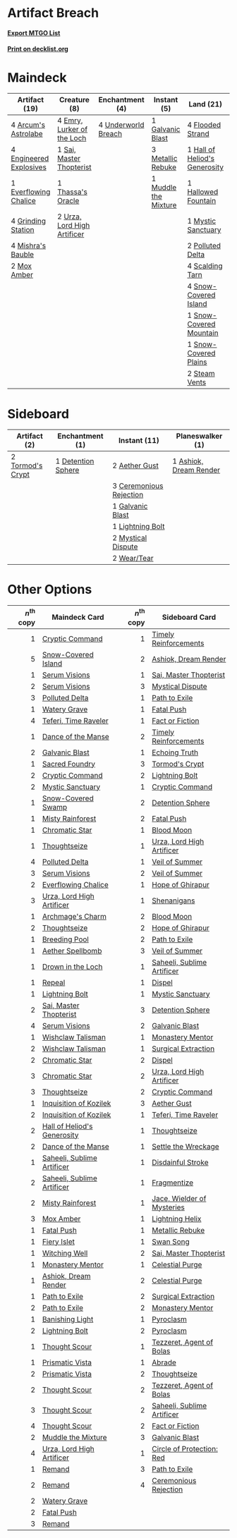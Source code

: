 # Artifact Breach

#### [Export MTGO List](../collection/Artifact%20Breach/Artifact%20Breach.txt)
#### [Print on decklist.org](http://decklist.org/?deckmain=4%09Arcum's%20Astrolabe%0A4%09Emry,%20Lurker%20of%20the%20Loch%0A4%09Engineered%20Explosives%0A1%09Everflowing%20Chalice%0A4%09Flooded%20Strand%0A1%09Galvanic%20Blast%0A4%09Grinding%20Station%0A1%09Hall%20of%20Heliod's%20Generosity%0A1%09Hallowed%20Fountain%0A3%09Metallic%20Rebuke%0A4%09Mishra's%20Bauble%0A2%09Mox%20Amber%0A1%09Muddle%20the%20Mixture%0A1%09Mystic%20Sanctuary%0A2%09Polluted%20Delta%0A1%09Sai,%20Master%20Thopterist%0A4%09Scalding%20Tarn%0A4%09Snow-Covered%20Island%0A1%09Snow-Covered%20Mountain%0A1%09Snow-Covered%20Plains%0A2%09Steam%20Vents%0A3%09Teferi,%20Time%20Raveler%0A1%09Thassa's%20Oracle%0A4%09Underworld%20Breach%0A2%09Urza,%20Lord%20High%20Artificer&deckside=2%09Aether%20Gust%0A1%09Ashiok,%20Dream%20Render%0A3%09Ceremonious%20Rejection%0A1%09Detention%20Sphere%0A1%09Galvanic%20Blast%0A1%09Lightning%20Bolt%0A2%09Mystical%20Dispute%0A2%09Tormod's%20Crypt%0A2%09Wear/Tear)
# Maindeck

|                                          Artifact (19)                                          |                                             Creature (8)                                             |                                       Enchantment (4)                                        |                                         Instant (5)                                          |                                               Land (21)                                                |                                        Planeswalker (3)                                         |
|-------------------------------------------------------------------------------------------------|------------------------------------------------------------------------------------------------------|----------------------------------------------------------------------------------------------|----------------------------------------------------------------------------------------------|--------------------------------------------------------------------------------------------------------|-------------------------------------------------------------------------------------------------|
|4 [Arcum's Astrolabe](http://gatherer.wizards.com/Pages/Card/Details.aspx?multiverseid=464169)   |4 [Emry, Lurker of the Loch](http://gatherer.wizards.com/Pages/Card/Details.aspx?multiverseid=473005) |4 [Underworld Breach](http://gatherer.wizards.com/Pages/Card/Details.aspx?multiverseid=476412)|1 [Galvanic Blast](http://gatherer.wizards.com/Pages/Card/Details.aspx?multiverseid=442781)   |4 [Flooded Strand](http://gatherer.wizards.com/Pages/Card/Details.aspx?multiverseid=405098)             |3 [Teferi, Time Raveler](http://gatherer.wizards.com/Pages/Card/Details.aspx?multiverseid=461148)|
|4 [Engineered Explosives](http://gatherer.wizards.com/Pages/Card/Details.aspx?multiverseid=50139)|1 [Sai, Master Thopterist](http://gatherer.wizards.com/Pages/Card/Details.aspx?multiverseid=447205)   |                                                                                              |3 [Metallic Rebuke](http://gatherer.wizards.com/Pages/Card/Details.aspx?multiverseid=423706)  |1 [Hall of Heliod's Generosity](http://gatherer.wizards.com/Pages/Card/Details.aspx?multiverseid=464190)|                                                                                                 |
|1 [Everflowing Chalice](http://gatherer.wizards.com/Pages/Card/Details.aspx?multiverseid=220534) |1 [Thassa's Oracle](http://gatherer.wizards.com/Pages/Card/Details.aspx?multiverseid=476324)          |                                                                                              |1 [Muddle the Mixture](http://gatherer.wizards.com/Pages/Card/Details.aspx?multiverseid=88955)|1 [Hallowed Fountain](http://gatherer.wizards.com/Pages/Card/Details.aspx?multiverseid=97071)           |                                                                                                 |
|4 [Grinding Station](http://gatherer.wizards.com/Pages/Card/Details.aspx?multiverseid=51229)     |2 [Urza, Lord High Artificer](http://gatherer.wizards.com/Pages/Card/Details.aspx?multiverseid=464024)|                                                                                              |                                                                                              |1 [Mystic Sanctuary](http://gatherer.wizards.com/Pages/Card/Details.aspx?multiverseid=473209)           |                                                                                                 |
|4 [Mishra's Bauble](http://gatherer.wizards.com/Pages/Card/Details.aspx?multiverseid=122122)     |                                                                                                      |                                                                                              |                                                                                              |2 [Polluted Delta](http://gatherer.wizards.com/Pages/Card/Details.aspx?multiverseid=405104)             |                                                                                                 |
|2 [Mox Amber](http://gatherer.wizards.com/Pages/Card/Details.aspx?multiverseid=443112)           |                                                                                                      |                                                                                              |                                                                                              |4 [Scalding Tarn](http://gatherer.wizards.com/Pages/Card/Details.aspx?multiverseid=405107)              |                                                                                                 |
|                                                                                                 |                                                                                                      |                                                                                              |                                                                                              |4 [Snow-Covered Island](http://gatherer.wizards.com/Pages/Card/Details.aspx?multiverseid=121130)        |                                                                                                 |
|                                                                                                 |                                                                                                      |                                                                                              |                                                                                              |1 [Snow-Covered Mountain](http://gatherer.wizards.com/Pages/Card/Details.aspx?multiverseid=121233)      |                                                                                                 |
|                                                                                                 |                                                                                                      |                                                                                              |                                                                                              |1 [Snow-Covered Plains](http://gatherer.wizards.com/Pages/Card/Details.aspx?multiverseid=121267)        |                                                                                                 |
|                                                                                                 |                                                                                                      |                                                                                              |                                                                                              |2 [Steam Vents](http://gatherer.wizards.com/Pages/Card/Details.aspx?multiverseid=405109)                |                                                                                                 |


# Sideboard

|                                       Artifact (2)                                        |                                       Enchantment (1)                                       |                                           Instant (11)                                           |                                        Planeswalker (1)                                         |
|-------------------------------------------------------------------------------------------|---------------------------------------------------------------------------------------------|--------------------------------------------------------------------------------------------------|-------------------------------------------------------------------------------------------------|
|2 [Tormod's Crypt](http://gatherer.wizards.com/Pages/Card/Details.aspx?multiverseid=389723)|1 [Detention Sphere](http://gatherer.wizards.com/Pages/Card/Details.aspx?multiverseid=460139)|2 [Aether Gust](http://gatherer.wizards.com/Pages/Card/Details.aspx?multiverseid=466796)          |1 [Ashiok, Dream Render](http://gatherer.wizards.com/Pages/Card/Details.aspx?multiverseid=461155)|
|                                                                                           |                                                                                             |3 [Ceremonious Rejection](http://gatherer.wizards.com/Pages/Card/Details.aspx?multiverseid=417613)|                                                                                                 |
|                                                                                           |                                                                                             |1 [Galvanic Blast](http://gatherer.wizards.com/Pages/Card/Details.aspx?multiverseid=442781)       |                                                                                                 |
|                                                                                           |                                                                                             |1 [Lightning Bolt](http://gatherer.wizards.com/Pages/Card/Details.aspx?multiverseid=806)          |                                                                                                 |
|                                                                                           |                                                                                             |2 [Mystical Dispute](http://gatherer.wizards.com/Pages/Card/Details.aspx?multiverseid=473020)     |                                                                                                 |
|                                                                                           |                                                                                             |2 [Wear/Tear](http://gatherer.wizards.com/Pages/Card/Details.aspx?multiverseid=368950)            |                                                                                                 |


# Other Options

|*n*<sup>th</sup> copy|                                            Maindeck Card                                             |*n*<sup>th</sup> copy|                                           Sideboard Card                                            |
|--------------------:|------------------------------------------------------------------------------------------------------|--------------------:|-----------------------------------------------------------------------------------------------------|
|                    1|[Cryptic Command](http://gatherer.wizards.com/Pages/Card/Details.aspx?multiverseid=438614)            |                    1|[Timely Reinforcements](http://gatherer.wizards.com/Pages/Card/Details.aspx?multiverseid=220074)     |
|                    5|[Snow-Covered Island](http://gatherer.wizards.com/Pages/Card/Details.aspx?multiverseid=121130)        |                    2|[Ashiok, Dream Render](http://gatherer.wizards.com/Pages/Card/Details.aspx?multiverseid=461155)      |
|                    1|[Serum Visions](http://gatherer.wizards.com/Pages/Card/Details.aspx?multiverseid=50145)               |                    1|[Sai, Master Thopterist](http://gatherer.wizards.com/Pages/Card/Details.aspx?multiverseid=447205)    |
|                    2|[Serum Visions](http://gatherer.wizards.com/Pages/Card/Details.aspx?multiverseid=50145)               |                    3|[Mystical Dispute](http://gatherer.wizards.com/Pages/Card/Details.aspx?multiverseid=473020)          |
|                    3|[Polluted Delta](http://gatherer.wizards.com/Pages/Card/Details.aspx?multiverseid=405104)             |                    1|[Path to Exile](http://gatherer.wizards.com/Pages/Card/Details.aspx?multiverseid=220511)             |
|                    1|[Watery Grave](http://gatherer.wizards.com/Pages/Card/Details.aspx?multiverseid=405114)               |                    1|[Fatal Push](http://gatherer.wizards.com/Pages/Card/Details.aspx?multiverseid=423724)                |
|                    4|[Teferi, Time Raveler](http://gatherer.wizards.com/Pages/Card/Details.aspx?multiverseid=461148)       |                    1|[Fact or Fiction](http://gatherer.wizards.com/Pages/Card/Details.aspx?multiverseid=405223)           |
|                    1|[Dance of the Manse](http://gatherer.wizards.com/Pages/Card/Details.aspx?multiverseid=473148)         |                    2|[Timely Reinforcements](http://gatherer.wizards.com/Pages/Card/Details.aspx?multiverseid=220074)     |
|                    2|[Galvanic Blast](http://gatherer.wizards.com/Pages/Card/Details.aspx?multiverseid=442781)             |                    1|[Echoing Truth](http://gatherer.wizards.com/Pages/Card/Details.aspx?multiverseid=405212)             |
|                    1|[Sacred Foundry](http://gatherer.wizards.com/Pages/Card/Details.aspx?multiverseid=405106)             |                    3|[Tormod's Crypt](http://gatherer.wizards.com/Pages/Card/Details.aspx?multiverseid=389723)            |
|                    2|[Cryptic Command](http://gatherer.wizards.com/Pages/Card/Details.aspx?multiverseid=438614)            |                    2|[Lightning Bolt](http://gatherer.wizards.com/Pages/Card/Details.aspx?multiverseid=806)               |
|                    2|[Mystic Sanctuary](http://gatherer.wizards.com/Pages/Card/Details.aspx?multiverseid=473209)           |                    1|[Cryptic Command](http://gatherer.wizards.com/Pages/Card/Details.aspx?multiverseid=438614)           |
|                    1|[Snow-Covered Swamp](http://gatherer.wizards.com/Pages/Card/Details.aspx?multiverseid=121256)         |                    2|[Detention Sphere](http://gatherer.wizards.com/Pages/Card/Details.aspx?multiverseid=460139)          |
|                    1|[Misty Rainforest](http://gatherer.wizards.com/Pages/Card/Details.aspx?multiverseid=405102)           |                    2|[Fatal Push](http://gatherer.wizards.com/Pages/Card/Details.aspx?multiverseid=423724)                |
|                    1|[Chromatic Star](http://gatherer.wizards.com/Pages/Card/Details.aspx?multiverseid=135279)             |                    1|[Blood Moon](http://gatherer.wizards.com/Pages/Card/Details.aspx?multiverseid=45386)                 |
|                    1|[Thoughtseize](http://gatherer.wizards.com/Pages/Card/Details.aspx?multiverseid=438676)               |                    1|[Urza, Lord High Artificer](http://gatherer.wizards.com/Pages/Card/Details.aspx?multiverseid=464024) |
|                    4|[Polluted Delta](http://gatherer.wizards.com/Pages/Card/Details.aspx?multiverseid=405104)             |                    1|[Veil of Summer](http://gatherer.wizards.com/Pages/Card/Details.aspx?multiverseid=466952)            |
|                    3|[Serum Visions](http://gatherer.wizards.com/Pages/Card/Details.aspx?multiverseid=50145)               |                    2|[Veil of Summer](http://gatherer.wizards.com/Pages/Card/Details.aspx?multiverseid=466952)            |
|                    2|[Everflowing Chalice](http://gatherer.wizards.com/Pages/Card/Details.aspx?multiverseid=220534)        |                    1|[Hope of Ghirapur](http://gatherer.wizards.com/Pages/Card/Details.aspx?multiverseid=423821)          |
|                    3|[Urza, Lord High Artificer](http://gatherer.wizards.com/Pages/Card/Details.aspx?multiverseid=464024)  |                    1|[Shenanigans](http://gatherer.wizards.com/Pages/Card/Details.aspx?multiverseid=464095)               |
|                    1|[Archmage's Charm](http://gatherer.wizards.com/Pages/Card/Details.aspx?multiverseid=463989)           |                    2|[Blood Moon](http://gatherer.wizards.com/Pages/Card/Details.aspx?multiverseid=45386)                 |
|                    2|[Thoughtseize](http://gatherer.wizards.com/Pages/Card/Details.aspx?multiverseid=438676)               |                    2|[Hope of Ghirapur](http://gatherer.wizards.com/Pages/Card/Details.aspx?multiverseid=423821)          |
|                    1|[Breeding Pool](http://gatherer.wizards.com/Pages/Card/Details.aspx?multiverseid=97088)               |                    2|[Path to Exile](http://gatherer.wizards.com/Pages/Card/Details.aspx?multiverseid=220511)             |
|                    1|[Aether Spellbomb](http://gatherer.wizards.com/Pages/Card/Details.aspx?multiverseid=220525)           |                    3|[Veil of Summer](http://gatherer.wizards.com/Pages/Card/Details.aspx?multiverseid=466952)            |
|                    1|[Drown in the Loch](http://gatherer.wizards.com/Pages/Card/Details.aspx?multiverseid=473150)          |                    1|[Saheeli, Sublime Artificer](http://gatherer.wizards.com/Pages/Card/Details.aspx?multiverseid=461161)|
|                    1|[Repeal](http://gatherer.wizards.com/Pages/Card/Details.aspx?multiverseid=405357)                     |                    1|[Dispel](http://gatherer.wizards.com/Pages/Card/Details.aspx?multiverseid=401858)                    |
|                    1|[Lightning Bolt](http://gatherer.wizards.com/Pages/Card/Details.aspx?multiverseid=806)                |                    1|[Mystic Sanctuary](http://gatherer.wizards.com/Pages/Card/Details.aspx?multiverseid=473209)          |
|                    2|[Sai, Master Thopterist](http://gatherer.wizards.com/Pages/Card/Details.aspx?multiverseid=447205)     |                    3|[Detention Sphere](http://gatherer.wizards.com/Pages/Card/Details.aspx?multiverseid=460139)          |
|                    4|[Serum Visions](http://gatherer.wizards.com/Pages/Card/Details.aspx?multiverseid=50145)               |                    2|[Galvanic Blast](http://gatherer.wizards.com/Pages/Card/Details.aspx?multiverseid=442781)            |
|                    1|[Wishclaw Talisman](http://gatherer.wizards.com/Pages/Card/Details.aspx?multiverseid=473072)          |                    1|[Monastery Mentor](http://gatherer.wizards.com/Pages/Card/Details.aspx?multiverseid=391883)          |
|                    2|[Wishclaw Talisman](http://gatherer.wizards.com/Pages/Card/Details.aspx?multiverseid=473072)          |                    1|[Surgical Extraction](http://gatherer.wizards.com/Pages/Card/Details.aspx?multiverseid=397706)       |
|                    2|[Chromatic Star](http://gatherer.wizards.com/Pages/Card/Details.aspx?multiverseid=135279)             |                    2|[Dispel](http://gatherer.wizards.com/Pages/Card/Details.aspx?multiverseid=401858)                    |
|                    3|[Chromatic Star](http://gatherer.wizards.com/Pages/Card/Details.aspx?multiverseid=135279)             |                    2|[Urza, Lord High Artificer](http://gatherer.wizards.com/Pages/Card/Details.aspx?multiverseid=464024) |
|                    3|[Thoughtseize](http://gatherer.wizards.com/Pages/Card/Details.aspx?multiverseid=438676)               |                    2|[Cryptic Command](http://gatherer.wizards.com/Pages/Card/Details.aspx?multiverseid=438614)           |
|                    1|[Inquisition of Kozilek](http://gatherer.wizards.com/Pages/Card/Details.aspx?multiverseid=416897)     |                    3|[Aether Gust](http://gatherer.wizards.com/Pages/Card/Details.aspx?multiverseid=466796)               |
|                    2|[Inquisition of Kozilek](http://gatherer.wizards.com/Pages/Card/Details.aspx?multiverseid=416897)     |                    1|[Teferi, Time Raveler](http://gatherer.wizards.com/Pages/Card/Details.aspx?multiverseid=461148)      |
|                    2|[Hall of Heliod's Generosity](http://gatherer.wizards.com/Pages/Card/Details.aspx?multiverseid=464190)|                    1|[Thoughtseize](http://gatherer.wizards.com/Pages/Card/Details.aspx?multiverseid=438676)              |
|                    2|[Dance of the Manse](http://gatherer.wizards.com/Pages/Card/Details.aspx?multiverseid=473148)         |                    1|[Settle the Wreckage](http://gatherer.wizards.com/Pages/Card/Details.aspx?multiverseid=435186)       |
|                    1|[Saheeli, Sublime Artificer](http://gatherer.wizards.com/Pages/Card/Details.aspx?multiverseid=461161) |                    1|[Disdainful Stroke](http://gatherer.wizards.com/Pages/Card/Details.aspx?multiverseid=420705)         |
|                    2|[Saheeli, Sublime Artificer](http://gatherer.wizards.com/Pages/Card/Details.aspx?multiverseid=461161) |                    1|[Fragmentize](http://gatherer.wizards.com/Pages/Card/Details.aspx?multiverseid=417587)               |
|                    2|[Misty Rainforest](http://gatherer.wizards.com/Pages/Card/Details.aspx?multiverseid=405102)           |                    1|[Jace, Wielder of Mysteries](http://gatherer.wizards.com/Pages/Card/Details.aspx?multiverseid=460981)|
|                    3|[Mox Amber](http://gatherer.wizards.com/Pages/Card/Details.aspx?multiverseid=443112)                  |                    1|[Lightning Helix](http://gatherer.wizards.com/Pages/Card/Details.aspx?multiverseid=249386)           |
|                    1|[Fatal Push](http://gatherer.wizards.com/Pages/Card/Details.aspx?multiverseid=423724)                 |                    1|[Metallic Rebuke](http://gatherer.wizards.com/Pages/Card/Details.aspx?multiverseid=423706)           |
|                    1|[Fiery Islet](http://gatherer.wizards.com/Pages/Card/Details.aspx?multiverseid=464187)                |                    1|[Swan Song](http://gatherer.wizards.com/Pages/Card/Details.aspx?multiverseid=420715)                 |
|                    1|[Witching Well](http://gatherer.wizards.com/Pages/Card/Details.aspx?multiverseid=473036)              |                    2|[Sai, Master Thopterist](http://gatherer.wizards.com/Pages/Card/Details.aspx?multiverseid=447205)    |
|                    1|[Monastery Mentor](http://gatherer.wizards.com/Pages/Card/Details.aspx?multiverseid=391883)           |                    1|[Celestial Purge](http://gatherer.wizards.com/Pages/Card/Details.aspx?multiverseid=183055)           |
|                    1|[Ashiok, Dream Render](http://gatherer.wizards.com/Pages/Card/Details.aspx?multiverseid=461155)       |                    2|[Celestial Purge](http://gatherer.wizards.com/Pages/Card/Details.aspx?multiverseid=183055)           |
|                    1|[Path to Exile](http://gatherer.wizards.com/Pages/Card/Details.aspx?multiverseid=220511)              |                    2|[Surgical Extraction](http://gatherer.wizards.com/Pages/Card/Details.aspx?multiverseid=397706)       |
|                    2|[Path to Exile](http://gatherer.wizards.com/Pages/Card/Details.aspx?multiverseid=220511)              |                    2|[Monastery Mentor](http://gatherer.wizards.com/Pages/Card/Details.aspx?multiverseid=391883)          |
|                    1|[Banishing Light](http://gatherer.wizards.com/Pages/Card/Details.aspx?multiverseid=405135)            |                    1|[Pyroclasm](http://gatherer.wizards.com/Pages/Card/Details.aspx?multiverseid=129801)                 |
|                    2|[Lightning Bolt](http://gatherer.wizards.com/Pages/Card/Details.aspx?multiverseid=806)                |                    2|[Pyroclasm](http://gatherer.wizards.com/Pages/Card/Details.aspx?multiverseid=129801)                 |
|                    1|[Thought Scour](http://gatherer.wizards.com/Pages/Card/Details.aspx?multiverseid=380203)              |                    1|[Tezzeret, Agent of Bolas](http://gatherer.wizards.com/Pages/Card/Details.aspx?multiverseid=214065)  |
|                    1|[Prismatic Vista](http://gatherer.wizards.com/Pages/Card/Details.aspx?multiverseid=464193)            |                    1|[Abrade](http://gatherer.wizards.com/Pages/Card/Details.aspx?multiverseid=430772)                    |
|                    2|[Prismatic Vista](http://gatherer.wizards.com/Pages/Card/Details.aspx?multiverseid=464193)            |                    2|[Thoughtseize](http://gatherer.wizards.com/Pages/Card/Details.aspx?multiverseid=438676)              |
|                    2|[Thought Scour](http://gatherer.wizards.com/Pages/Card/Details.aspx?multiverseid=380203)              |                    2|[Tezzeret, Agent of Bolas](http://gatherer.wizards.com/Pages/Card/Details.aspx?multiverseid=214065)  |
|                    3|[Thought Scour](http://gatherer.wizards.com/Pages/Card/Details.aspx?multiverseid=380203)              |                    2|[Saheeli, Sublime Artificer](http://gatherer.wizards.com/Pages/Card/Details.aspx?multiverseid=461161)|
|                    4|[Thought Scour](http://gatherer.wizards.com/Pages/Card/Details.aspx?multiverseid=380203)              |                    2|[Fact or Fiction](http://gatherer.wizards.com/Pages/Card/Details.aspx?multiverseid=405223)           |
|                    2|[Muddle the Mixture](http://gatherer.wizards.com/Pages/Card/Details.aspx?multiverseid=88955)          |                    3|[Galvanic Blast](http://gatherer.wizards.com/Pages/Card/Details.aspx?multiverseid=442781)            |
|                    4|[Urza, Lord High Artificer](http://gatherer.wizards.com/Pages/Card/Details.aspx?multiverseid=464024)  |                    1|[Circle of Protection: Red](http://gatherer.wizards.com/Pages/Card/Details.aspx?multiverseid=841)    |
|                    1|[Remand](http://gatherer.wizards.com/Pages/Card/Details.aspx?multiverseid=380255)                     |                    3|[Path to Exile](http://gatherer.wizards.com/Pages/Card/Details.aspx?multiverseid=220511)             |
|                    2|[Remand](http://gatherer.wizards.com/Pages/Card/Details.aspx?multiverseid=380255)                     |                    4|[Ceremonious Rejection](http://gatherer.wizards.com/Pages/Card/Details.aspx?multiverseid=417613)     |
|                    2|[Watery Grave](http://gatherer.wizards.com/Pages/Card/Details.aspx?multiverseid=405114)               |                     |                                                                                                     |
|                    2|[Fatal Push](http://gatherer.wizards.com/Pages/Card/Details.aspx?multiverseid=423724)                 |                     |                                                                                                     |
|                    3|[Remand](http://gatherer.wizards.com/Pages/Card/Details.aspx?multiverseid=380255)                     |                     |                                                                                                     |

